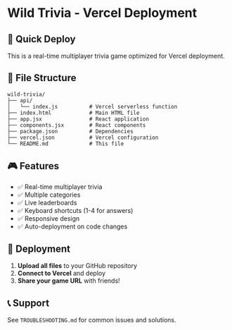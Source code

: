 # Wild Trivia - Vercel Deployment

## 🚀 Quick Deploy

This is a real-time multiplayer trivia game optimized for Vercel deployment.

## 📁 File Structure

```
wild-trivia/
├── api/
│   └── index.js          # Vercel serverless function
├── index.html            # Main HTML file
├── app.jsx               # React application
├── components.jsx        # React components
├── package.json          # Dependencies
├── vercel.json           # Vercel configuration
└── README.md             # This file
```

## 🎮 Features

- ✅ Real-time multiplayer trivia
- ✅ Multiple categories
- ✅ Live leaderboards
- ✅ Keyboard shortcuts (1-4 for answers)
- ✅ Responsive design
- ✅ Auto-deployment on code changes

## 🔧 Deployment

1. **Upload all files** to your GitHub repository
2. **Connect to Vercel** and deploy
3. **Share your game URL** with friends!

## 📞 Support

See `TROUBLESHOOTING.md` for common issues and solutions.
